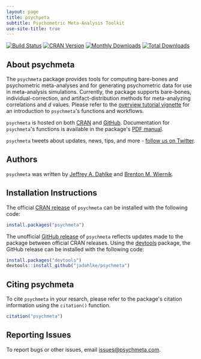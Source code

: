 ```yaml
---
layout: page
title: ρsychμeta
subtitle: Psychometric Meta-Analysis Toolkit
use-site-title: true
---
```


[![Build Status](https://travis-ci.org/jadahlke/psychmeta.svg?branch=master)](https://travis-ci.org/jadahlke/psychmeta)
[![CRAN Version](https://www.r-pkg.org/badges/version/psychmeta)](https://cran.r-project.org/package=psychmeta)
[![Monthly Downloads](https://cranlogs.r-pkg.org/badges/psychmeta)](https://cranlogs.r-pkg.org/badges/psychmeta)
[![Total Downloads](https://cranlogs.r-pkg.org/badges/grand-total/psychmeta)](https://cranlogs.r-pkg.org/badges/grand-total/psychmeta)

## About psychmeta
The `psychmeta` package provides tools for computing bare-bones and psychometric meta-analyses and for generating psychometric data for use in meta-analysis simulations. Currently, the package supports bare-bones, individual-correction, and artifact-distribution methods for meta-analyzing correlations and *d* values. Please refer to the [overview tutorial vignette](https://cran.r-project.org/web/packages/psychmeta/vignettes/overview.html) for an introduction to `psychmeta`'s functions and workflows.

`psychmeta` is hosted on both [CRAN](https://cran.r-project.org/package=psychmeta) and [GitHub](https://github.com/jadahlke/psychmeta). Documentation for `psychmeta`'s functions is available in the package's [PDF manual](https://cran.r-project.org/web/packages/psychmeta/psychmeta.pdf).

`psychmeta` tweets about updates, news, tips, and more - [follow us on Twitter](https://twitter.com/psychmetaR).

## Authors
`psychmeta` was written by [Jeffrey A. Dahlke](https://www.jeffreydahlke.com/) and [Brenton M. Wiernik](https://wiernik.org/).

## Installation Instructions
The official [CRAN release](https://cran.r-project.org/package=psychmeta) of `psychmeta` can be installed with the following code:
```r
install.packages("psychmeta")
```

The unofficial [GitHub release](https://github.com/jadahlke/psychmeta) of `psychmeta` reflects updates made to the package between official CRAN releases. Using the [devtools](https://cran.r-project.org/package=devtools) package, the GitHub release can be installed with the following code:
```r
install.packages("devtools")
devtools::install_github("jadahlke/psychmeta")
```

## Citing psychmeta
To cite `psychmeta` in your resarch, please refer to the package's citation information using the `citation()` function.
```r
citation("psychmeta")
```

## Reporting Issues
To report bugs or other issues, email [issues@psychmeta.com](mailto:issues@psychmeta.com).
